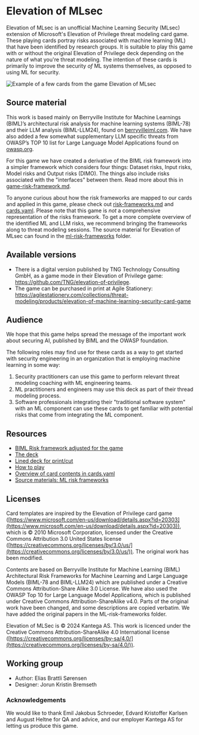 # Elevation of MLsec
Elevation of MLsec is an unofficial Machine Learning Security (MLsec) extension of Microsoft's Elevation of Privilege threat modeling card game. These playing cards portray risks associated with machine learning (ML) that have been identified by research groups. It is suitable to play this game with or without the original Elevation of Privilege deck depending on the nature of what you're threat modeling. The intention of these cards is primarily to improve the security *of* ML systems themselves, as opposed to using ML for security.

<img src="./game/cards-example.png" alt="Example of a few cards from the game Elevation of MLsec"/>

## Source material

This work is based mainly on Berryville Institute for Machine Learnings (BIML)’s architectural risk analysis for machine learning systems (BIML-78) and their LLM analysis (BIML-LLM24), found on [berryvilleiml.com](https://berryvilleiml.com). We have also added a few somewhat supplementary LLM specific threats from OWASP’s TOP 10 list for Large Language Model Applications found on [owasp.org](https://owasp.org/www-project-top-10-for-large-language-model-applications/).


For this game we have created a derivative of the BIML risk framework into a simpler framework which considers four things: Dataset risks, Input risks, Model risks and Output risks (DIMO). The things also include risks associated with the "interfaces" between them. Read more about this in [game-risk-framework.md](./game-risk-framework.md).

To anyone curious about how the risk frameworks are mapped to our cards and applied in this game, please check out [risk-frameworks.md](./ml-risk-frameworks/risk-frameworks.md) and [cards.yaml](./game/cards.yaml). Please note that this game is *not* a comprehensive representation of the risks framework. To get a more complete overview of the identified ML and LLM risks, we recommend bringing the frameworks along to threat modeling sessions. The source material for Elevation of MLsec can found in the [ml-risk-frameworks](./ml-risk-frameworks/) folder.

## Available versions

- There is a digital version published by TNG Technology Consulting GmbH, as a game mode in their Elevation of Privilege game: https://github.com/TNG/elevation-of-privilege. 
- The game can be purchased in print at Agile Stationery: https://agilestationery.com/collections/threat-modeling/products/elevation-of-machine-learning-security-card-game

## Audience

We hope that this game helps spread the message of the important work about securing AI, published by BIML and the OWASP foundation. 

The following roles may find use for these cards as a way to get started with security engineering in an organization that is employing machine learning in some way:
1) Security practitioners can use this game to perform relevant threat modeling coaching with ML engineering teams. 
2) ML practitioners and engineers may use this deck as part of their thread modeling process. 
3) Software professionals integrating their "traditional software system" with an ML component can use these cards to get familiar with potential risks that come from integrating the ML component.

## Resources
- [BIML Risk framework adjusted for the game](./game-risk-framework.md)
- [The deck](./game/elevation-of-MLsec-cards.pdf)
- [Lined deck for print/cut](./game/print-ready/elevation-of-MLsec-print-ready-lined.pdf)
- [How to play](./game/how-to-play.md)
- [Overview of card contents in cards.yaml](./game/cards.yaml)
- [Source materials: ML risk frameworks](./ml-risk-frameworks/risk-frameworks.md)

## Licenses

Card templates are inspired by the Elevation of Privilege card game ([https://www.microsoft.com/en-us/download/details.aspx?id=20303](https://www.microsoft.com/en-us/download/details.aspx?id=20303)), which is © 2010 Microsoft Corporation, licensed under the Creative Commons Attribution 3.0 United States license ([https://creativecommons.org/licenses/by/3.0/us/](https://creativecommons.org/licenses/by/3.0/us/)). The original work has been modified. 

Contents are based on Berryville Institute for Machine Learning (BIML) Architectural Risk Frameworks for Machine Learning and Large Language Models (BIML-78 and BIML-LLM24) which are published under a Creative Commons Attribution-Share Alike 3.0 License. We have also used the OWASP Top 10 for Large Language Model Applications, which is  published under Creative Commons Attribution-ShareAlike v4.0. Parts of the original work have been changed, and some descriptions are copied verbatim. We have added the original papers in the ML-risk-frameworks folder.

Elevation of MLSec is © 2024 Kantega AS. This work is licenced under the Creative Commons Attribution-ShareAlike 4.0 International license ([https://creativecommons.org/licenses/by-sa/4.0/](https://creativecommons.org/licenses/by-sa/4.0/)).

## Working group
- Author: Elias Brattli Sørensen
- Designer: Jorun Kristin Bremseth

### Acknowledgements
We would like to thank Emil Jakobus Schroeder, Edvard Kristoffer Karlsen and August Heltne for QA and advice, and our employer Kantega AS for letting us produce this game.


